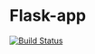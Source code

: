 # Flask-app
[![Build Status](https://travis-ci.org/simononen/Flask-app.svg?branch=development)](https://travis-ci.org/simononen/Flask-app)
